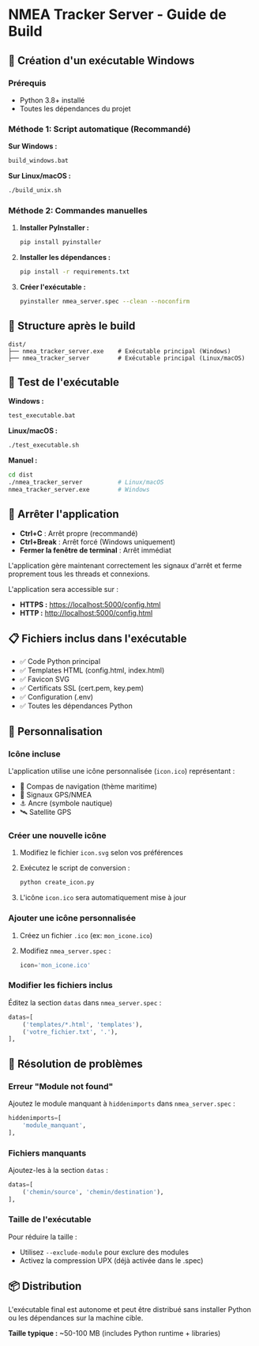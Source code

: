 # NMEA Tracker Server - Guide de Build

## 🚀 Création d'un exécutable Windows

### Prérequis

- Python 3.8+ installé
- Toutes les dépendances du projet

### Méthode 1: Script automatique (Recommandé)

**Sur Windows :**

```cmd
build_windows.bat
```

**Sur Linux/macOS :**

```bash
./build_unix.sh
```

### Méthode 2: Commandes manuelles

1. **Installer PyInstaller :**

   ```bash
   pip install pyinstaller
   ```

2. **Installer les dépendances :**

   ```bash
   pip install -r requirements.txt
   ```

3. **Créer l'exécutable :**

   ```bash
   pyinstaller nmea_server.spec --clean --noconfirm
   ```

## 📁 Structure après le build

```text
dist/
├── nmea_tracker_server.exe    # Exécutable principal (Windows)
├── nmea_tracker_server        # Exécutable principal (Linux/macOS)
```

## 🎯 Test de l'exécutable

**Windows :**

```cmd
test_executable.bat
```

**Linux/macOS :**

```bash
./test_executable.sh
```

**Manuel :**

```bash
cd dist
./nmea_tracker_server          # Linux/macOS
nmea_tracker_server.exe        # Windows
```

## 🛑 Arrêter l'application

- **Ctrl+C** : Arrêt propre (recommandé)
- **Ctrl+Break** : Arrêt forcé (Windows uniquement)
- **Fermer la fenêtre de terminal** : Arrêt immédiat

L'application gère maintenant correctement les signaux d'arrêt et ferme proprement tous les threads et connexions.

L'application sera accessible sur :

- **HTTPS :** <https://localhost:5000/config.html>
- **HTTP :** <http://localhost:5000/config.html>

## 📋 Fichiers inclus dans l'exécutable

- ✅ Code Python principal
- ✅ Templates HTML (config.html, index.html)
- ✅ Favicon SVG
- ✅ Certificats SSL (cert.pem, key.pem)
- ✅ Configuration (.env)
- ✅ Toutes les dépendances Python

## 🔧 Personnalisation

### Icône incluse

L'application utilise une icône personnalisée (`icon.ico`) représentant :

- 🧭 Compas de navigation (thème maritime)
- 📡 Signaux GPS/NMEA
- ⚓ Ancre (symbole nautique)
- 🛰️ Satellite GPS

### Créer une nouvelle icône

1. Modifiez le fichier `icon.svg` selon vos préférences

2. Exécutez le script de conversion :

   ```bash
   python create_icon.py
   ```

3. L'icône `icon.ico` sera automatiquement mise à jour

### Ajouter une icône personnalisée

1. Créez un fichier `.ico` (ex: `mon_icone.ico`)

2. Modifiez `nmea_server.spec` :

   ```python
   icon='mon_icone.ico'
   ```

### Modifier les fichiers inclus

Éditez la section `datas` dans `nmea_server.spec` :

```python
datas=[
    ('templates/*.html', 'templates'),
    ('votre_fichier.txt', '.'),
],
```

## 🐛 Résolution de problèmes

### Erreur "Module not found"

Ajoutez le module manquant à `hiddenimports` dans `nmea_server.spec` :

```python
hiddenimports=[
    'module_manquant',
],
```

### Fichiers manquants

Ajoutez-les à la section `datas` :

```python
datas=[
    ('chemin/source', 'chemin/destination'),
],
```

### Taille de l'exécutable

Pour réduire la taille :

- Utilisez `--exclude-module` pour exclure des modules
- Activez la compression UPX (déjà activée dans le .spec)

## 📦 Distribution

L'exécutable final est autonome et peut être distribué sans installer Python ou les dépendances sur la machine cible.

**Taille typique :** ~50-100 MB (includes Python runtime + libraries)
